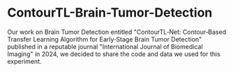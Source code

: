 # ContourTL-Brain-Tumor-Detection
Our work on Brain Tumor Detection entitled "ContourTL‐Net: Contour‐Based Transfer Learning Algorithm for Early‐Stage Brain Tumor Detection" published in a reputable journal "International Journal of Biomedical Imaging" in 2024, we decided to share the code and data we used for this experiment.
